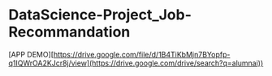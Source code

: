 # DataScience-Project_Job-Recommandation
[APP DEMO][https://drive.google.com/file/d/1B4TiKbMjn7BYopfp-q1IQWrOA2KJcr8j/view](https://drive.google.com/drive/search?q=alumnai))
